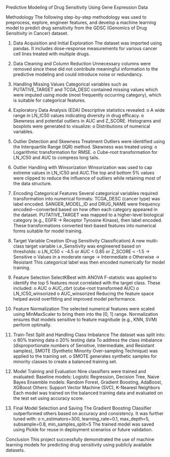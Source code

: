 Predictive Modeling of Drug Sensitivity Using Gene Expression Data

Methodology
The following step-by-step methodology was used to preprocess, explore, engineer features, and develop a machine learning model to predict drug sensitivity from the GDSC (Genomics of Drug Sensitivity in Cancer) dataset.

1. Data Acquisition and Initial Exploration
The dataset was imported using pandas.
It includes dose-response measurements for various cancer cell lines treated with multiple drugs.

2. Data Cleaning and Column Reduction
Unnecessary columns were removed since these did not contribute meaningful information to the predictive modeling and could introduce noise or redundancy.

3. Handling Missing Values
Categorical variables such as PUTATIVE_TARGET and TCGA_DESC contained missing values which were imputed using mode (most frequently occurring category), which is suitable for categorical features.

4. Exploratory Data Analysis (EDA)
Descriptive statistics revealed:
o A wide range in LN_IC50 values indicating diversity in drug efficacy.
o Skewness and potential outliers in AUC and Z_SCORE.
Histograms and boxplots were generated to visualize:
o Distributions of numerical variables.

5. Outlier Detection and Skewness Treatment
Outliers were identified using the Interquartile Range (IQR) method.
Skewness was treated using:
o Logarithmic transformation for RMSE.
o Cube-root transformation for LN_IC50 and AUC to compress long tails.

6. Outlier Handling with Winsorization
Winsorization was used to cap extreme values in LN_IC50 and AUC.The top and bottom 5% values were clipped to reduce the influence of outliers while retaining most of the data structure.

7. Encoding Categorical Features
Several categorical variables required transformation into numerical formats:
TCGA_DESC (cancer type) was label encoded.
SANGER_MODEL_ID and DRUG_NAME were frequency encoded—converted based on how often each category appeared in the dataset.
PUTATIVE_TARGET was mapped to a higher-level biological category (e.g., EGFR → Receptor Tyrosine Kinase), then label encoded.
These transformations converted text-based features into numerical forms suitable for model training.

8. Target Variable Creation (Drug Sensitivity Classification)
A new multi-class target variable i.e.,Sensitivity was engineered based on thresholds:
o LN_IC50 < -4.5 or AUC < 0.85 or Z_SCORE < -1.5 → Sensitive
o Values in a moderate range → Intermediate
o Otherwise → Resistant
This categorical label was then encoded numerically for model training.

9. Feature Selection
SelectKBest with ANOVA F-statistic was applied to identify the top 5 features most correlated with the target class.
These included:
o AUC
o AUC_cbrt (cube-root transformed AUC)
o LN_IC50_winsorized
o AUC_winsorized
Reducing the feature space helped avoid overfitting and improved model performance.

10. Feature Normalization
The selected numerical features were scaled using MinMaxScaler to bring them into the [0, 1] range.
Normalization ensures that models sensitive to feature magnitude (e.g., KNN, SVM) perform optimally.

11. Train-Test Split and Handling Class Imbalance
The dataset was split into:
o 80% training data
o 20% testing data
To address the class imbalance (disproportionate numbers of Sensitive, Intermediate, and Resistant samples), SMOTE (Synthetic Minority Over-sampling Technique) was applied to the training set.
o SMOTE generates synthetic samples for minority classes to create a balanced training set.

12. Model Training and Evaluation
Nine classifiers were trained and evaluated:
Baseline models: Logistic Regression, Decision Tree, Naive Bayes
Ensemble models: Random Forest, Gradient Boosting, AdaBoost, XGBoost
Others: Support Vector Machine (SVC), K-Nearest Neighbors
Each model was trained on the balanced training data and evaluated on the test set using accuracy score.

13. Final Model Selection and Saving
The Gradient Boosting Classifier outperformed others based on accuracy and consistency.
It was further tuned with:
o n_estimators=300, learning_rate=0.1, max_depth=5, subsample=0.8, min_samples_split=5
The trained model was saved using Pickle for reuse in deployment scenarios or future validation.


Conclusion
This project successfully demonstrated the use of machine learning models for predicting drug sensitivity using publicly available datasets.
